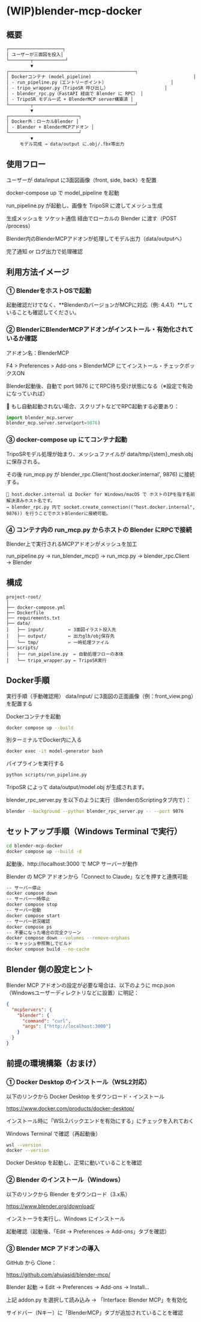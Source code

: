 # (WIP)blender-mcp-docker

## 概要

```txt
┌────────────────────┐
│ ユーザーが三面図を投入│
└────────┬────────────┘
         ▼
┌───────────────────────────────────────────────┐
│ Dockerコンテナ (model_pipeline)                                      │
│ - run_pipeline.py（エントリーポイント）                        │
│ - tripo_wrapper.py（TripoSR 呼び出し）                     │
│ - blender_rpc.py（FastAPI 経由で Blender に RPC） │
│ - TripoSR モデル一式 + BlenderMCP server構築済 │
└────────┬──────────────────────────────────────┘
         ▼
┌──────────────────────────┐
│ Docker外：ローカルBlender │
│ - Blender + BlenderMCPアドオン │
└──────────────────────────┘
         ▼
     モデル完成 → data/output に.obj/.fbx等出力
```

## 使用フロー
ユーザーが data/input に3面図画像（front, side, back）を配置

docker-compose up で model_pipeline を起動

run_pipeline.py が起動し、画像を TripoSR に渡してメッシュ生成

生成メッシュを ソケット通信 経由でローカルの Blender に渡す（POST /process）

Blender内のBlenderMCPアドオンが処理してモデル出力（data/outputへ）

完了通知 or ログ出力で処理確認



## 利用方法イメージ
### ① BlenderをホストOSで起動
起動確認だけでなく、**BlenderのバージョンがMCPに対応（例: 4.4.1）**していることも確認してください。

### ② BlenderにBlenderMCPアドオンがインストール・有効化されているか確認

アドオン名：BlenderMCP

F4 > Preferences > Add-ons > BlenderMCP にてインストール・チェックボックスON

Blender起動後、自動で port 9876 にてRPC待ち受け状態になる（※設定で有効になっていれば）

📌 もし自動起動されない場合、スクリプトなどでRPC起動する必要あり：

```python
import blender_mcp.server
blender_mcp.server.serve(port=9876)
```

### ③ docker-compose up にてコンテナ起動

TripoSRモデル処理が始まり、メッシュファイルが data/tmp/{stem}_mesh.obj に保存される。

その後 run_mcp.py が blender_rpc.Client('host.docker.internal', 9876) に接続する。

```
📌 host.docker.internal は Docker for Windows/macOS で ホストのIPを指す名前解決済みホスト名です。
→ blender_rpc.py 内で socket.create_connection(("host.docker.internal", 9876)) を行うことでホストBlenderに接続可能。
```

### ④ コンテナ内の run_mcp.py からホストの Blender にRPCで接続

Blender上で実行されるMCPアドオンがメッシュを加工

run_pipeline.py → run_blender_mcp() → run_mcp.py → blender_rpc.Client → Blender

## 構成
```
project-root/
│
├── docker-compose.yml
├── Dockerfile
├── requirements.txt
├── data/
│   ├── input/         ← 3面図イラスト投入先
│   ├── output/        ← 出力glb/obj保存先
│   └── tmp/           ← 一時処理ファイル
├── scripts/
│   ├── run_pipeline.py  ← 自動処理フローの本体
│   └── tripo_wrapper.py ← TripoSR実行
```

## Docker手順

実行手順（手動確認用）
data/input/ に3面図の正面画像（例：front_view.png）を配置する

Dockerコンテナを起動

```bash
docker compose up --build
```

別ターミナルでDocker内に入る

```bash
docker exec -it model-generator bash
```
パイプラインを実行する

```bash
python scripts/run_pipeline.py
```

TripoSR によって data/output/model.obj が生成されます。

blender_rpc_server.py を以下のように実行（BlenderのScriptingタブ内で）：

```bash
blender --background --python blender_rpc_server.py -- --port 9876
```

## セットアップ手順（Windows Terminal で実行）

```bash
cd blender-mcp-docker
docker compose up --build -d
```

起動後、http://localhost:3000 で MCP サーバーが動作

Blender の MCP アドオンから「Connect to Claude」などを押すと連携可能

```bash
-- サーバー停止
docker compose down
-- サーバー一時停止
docker compose stop
-- サーバー始動
docker compose start
-- サーバー状況確認
docker compose ps
-- 不要になった場合の完全クリーン
docker compose down --volumes --remove-orphans
-- キャッシュ参照無しでビルド
docker compose build --no-cache
```

## Blender 側の設定ヒント

Blender MCP アドオンの設定が必要な場合は、以下のように mcp.json（Windowsユーザーディレクトリなどに設置）に明記：

```json
{
  "mcpServers": {
    "blender": {
      "command": "curl",
      "args": ["http://localhost:3000"]
    }
  }
}
```

## 前提の環境構築（おまけ）
### ① Docker Desktop のインストール（WSL2対応）

以下のリンクから Docker Desktop をダウンロード・インストール

https://www.docker.com/products/docker-desktop/

インストール時に「WSL2バックエンドを有効にする」にチェックを入れておく

Windows Terminal で確認（再起動後）

```bash
wsl --version
docker --version
```

Docker Desktop を起動し、正常に動いていることを確認

### ② Blender のインストール（Windows）

以下のリンクから Blender をダウンロード（3.x系）

https://www.blender.org/download/

インストーラを実行し、Windows にインストール

起動確認（起動後、「Edit → Preferences → Add-ons」タブを確認）

### ③ Blender MCP アドオンの導入

GitHub から Clone：

https://github.com/ahujasid/blender-mcp/

Blender 起動 → Edit → Preferences → Add-ons → Install...

上記 addon.py を選択して読み込み → 「Interface: Blender MCP」を有効化

サイドバー（Nキー）に「BlenderMCP」タブが追加されていることを確認

